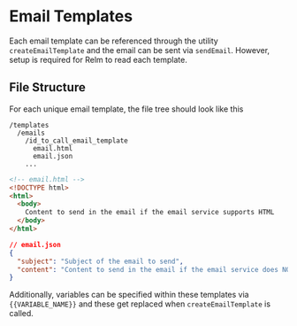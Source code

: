 # Email Templates

Each email template can be referenced through the utility `createEmailTemplate` and the email can be sent via `sendEmail`. However, setup is required for Relm to read each template.

## File Structure
For each unique email template, the file tree should look like this
```
/templates
  /emails
    /id_to_call_email_template
      email.html
      email.json
    ...
```

```html
<!-- email.html -->
<!DOCTYPE html>
<html>
  <body>
    Content to send in the email if the email service supports HTML
  </body>
</html>
```

```json
// email.json
{
  "subject": "Subject of the email to send",
  "content": "Content to send in the email if the email service does NOT support HTML"
}
```

Additionally, variables can be specified within these templates via `{{VARIABLE_NAME}}` and these get replaced when `createEmailTemplate` is called.